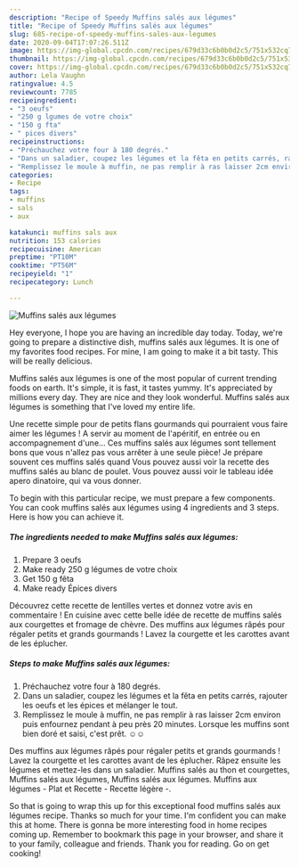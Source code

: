 ```yaml
---
description: "Recipe of Speedy Muffins salés aux légumes"
title: "Recipe of Speedy Muffins salés aux légumes"
slug: 685-recipe-of-speedy-muffins-sales-aux-legumes
date: 2020-09-04T17:07:26.511Z
image: https://img-global.cpcdn.com/recipes/679d33c6b0b0d2c5/751x532cq70/muffins-sales-aux-legumes-photo-principale-de-la-recette.jpg
thumbnail: https://img-global.cpcdn.com/recipes/679d33c6b0b0d2c5/751x532cq70/muffins-sales-aux-legumes-photo-principale-de-la-recette.jpg
cover: https://img-global.cpcdn.com/recipes/679d33c6b0b0d2c5/751x532cq70/muffins-sales-aux-legumes-photo-principale-de-la-recette.jpg
author: Lela Vaughn
ratingvalue: 4.5
reviewcount: 7785
recipeingredient:
- "3 oeufs"
- "250 g lgumes de votre choix"
- "150 g fta"
- " pices divers"
recipeinstructions:
- "Préchauchez votre four à 180 degrés."
- "Dans un saladier, coupez les légumes et la fêta en petits carrés, rajouter les oeufs et les épices et mélanger le tout."
- "Remplissez le moule à muffin, ne pas remplir à ras laisser 2cm environ puis enfournez pendant à peu près 20 minutes. Lorsque les muffins sont bien doré et saisi, c&#39;est prêt. ☺☺"
categories:
- Recipe
tags:
- muffins
- sals
- aux

katakunci: muffins sals aux 
nutrition: 153 calories
recipecuisine: American
preptime: "PT10M"
cooktime: "PT56M"
recipeyield: "1"
recipecategory: Lunch

---
```



![Muffins salés aux légumes](https://img-global.cpcdn.com/recipes/679d33c6b0b0d2c5/751x532cq70/muffins-sales-aux-legumes-photo-principale-de-la-recette.jpg)

Hey everyone, I hope you are having an incredible day today. Today, we're going to prepare a distinctive dish, muffins salés aux légumes. It is one of my favorites food recipes. For mine, I am going to make it a bit tasty. This will be really delicious.

Muffins salés aux légumes is one of the most popular of current trending foods on earth. It's simple, it is fast, it tastes yummy. It's appreciated by millions every day. They are nice and they look wonderful. Muffins salés aux légumes is something that I've loved my entire life.

Une recette simple pour de petits flans gourmands qui pourraient vous faire aimer les légumes ! A servir au moment de l&#39;apéritif, en entrée ou en accompagnement d&#39;une… Ces muffins salés aux légumes sont tellement bons que vous n&#39;allez pas vous arrêter à une seule pièce! Je prépare souvent ces muffins salés quand Vous pouvez aussi voir la recette des muffins salés au blanc de poulet. Vous pouvez aussi voir le tableau idée apero dinatoire, qui va vous donner.


To begin with this particular recipe, we must prepare a few components. You can cook muffins salés aux légumes using 4 ingredients and 3 steps. Here is how you can achieve it.

<!--inarticleads1-->

##### The ingredients needed to make Muffins salés aux légumes:

1. Prepare 3 oeufs
1. Make ready 250 g légumes de votre choix
1. Get 150 g fêta
1. Make ready  Épices divers


Découvrez cette recette de lentilles vertes et donnez votre avis en commentaire ! En cuisine avec cette belle idée de recette de muffins salés aux courgettes et fromage de chèvre. Des muffins aux légumes râpés pour régaler petits et grands gourmands ! Lavez la courgette et les carottes avant de les éplucher. 

<!--inarticleads2-->

##### Steps to make Muffins salés aux légumes:

1. Préchauchez votre four à 180 degrés.
1. Dans un saladier, coupez les légumes et la fêta en petits carrés, rajouter les oeufs et les épices et mélanger le tout.
1. Remplissez le moule à muffin, ne pas remplir à ras laisser 2cm environ puis enfournez pendant à peu près 20 minutes. Lorsque les muffins sont bien doré et saisi, c&#39;est prêt. ☺☺


Des muffins aux légumes râpés pour régaler petits et grands gourmands ! Lavez la courgette et les carottes avant de les éplucher. Râpez ensuite les légumes et mettez-les dans un saladier. Muffins salés au thon et courgettes, Muffins salés aux légumes, Muffins salés aux légumes. Muffins aux légumes - Plat et Recette - Recette légère -. 

So that is going to wrap this up for this exceptional food muffins salés aux légumes recipe. Thanks so much for your time. I'm confident you can make this at home. There is gonna be more interesting food in home recipes coming up. Remember to bookmark this page in your browser, and share it to your family, colleague and friends. Thank you for reading. Go on get cooking!

